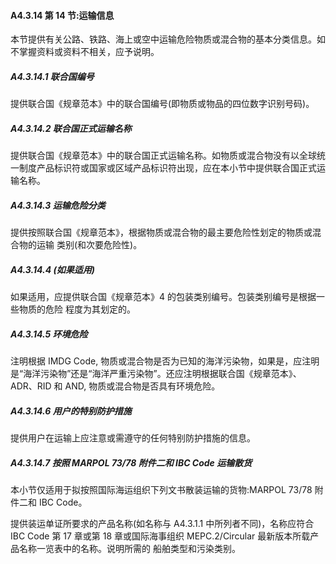 <h4>A4.3.14 第 14 节:运输信息</h4>
<p>本节提供有关公路、铁路、海上或空中运输危险物质或混合物的基本分类信息。如不掌握资料或资料不相关，应予说明。</p>
<h5>A4.3.14.1 联合国编号</h5>
<p>提供联合国《规章范本》中的联合国编号(即物质或物品的四位数字识别号码)。</p>
<h5>A4.3.14.2 联合国正式运输名称</h5>
<p>提供联合国《规章范本》中的联合国正式运输名称。如物质或混合物没有以全球统一制度产品标识符或国家或区域产品标识符出现，应在本小节中提供联合国正式运输名称。</p>
<h5>A4.3.14.3 运输危险分类</h5>
<p>提供按照联合国《规章范本》，根据物质或混合物的最主要危险性划定的物质或混合物的运输 类别(和次要危险性)。</p>
<h5>A4.3.14.4 (如果适用)</h5>
<p>如果适用，应提供联合国《规章范本》4 的包装类别编号。包装类别编号是根据一些物质的危险 程度为其划定的。</p>
<h5>A4.3.14.5 环境危险</h5>
<p>注明根据 IMDG Code, 物质或混合物是否为已知的海洋污染物，如果是，应注明是“海洋污染物”还是“海洋严重污染物”。还应注明根据联合国《规章范本》、ADR、RID 和 AND, 物质或混合物是否具有环境危险。</p>
<h5>A4.3.14.6 用户的特别防护措施</h5>
<p>提供用户在运输上应注意或需遵守的任何特别防护措施的信息。</p>
<h5>A4.3.14.7 按照 MARPOL 73/78 附件二和 IBC Code 运输散货</h5>
<p>本小节仅适用于拟按照国际海运组织下列文书散装运输的货物:MARPOL 73/78 附件二和 IBC Code。</p>
<p>提供装运单证所要求的产品名称(如名称与 A4.3.1.1 中所列者不同)，名称应符合 IBC Code 第 17 章或第 18 章或国际海事组织 MEPC.2/Circular 最新版本所载产品名称一览表中的名称。说明所需的 船舶类型和污染类别。</p>